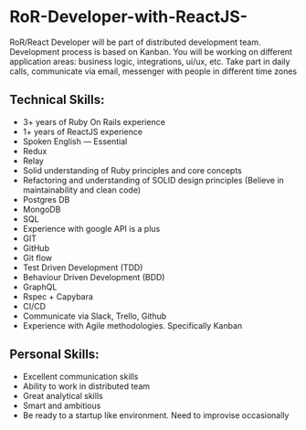 # RoR-Developer-with-ReactJS-
RoR/React Developer will be part of distributed development team. Development process is based on Kanban. You will be working on different application areas: business logic, integrations, ui/ux, etc. Take part in daily calls, communicate via email, messenger with people in different time zones


## Technical Skills:
- 3+ years of Ruby On Rails experience
- 1+ years of ReactJS experience
- Spoken English — Essential
- Redux
- Relay
- Solid understanding of Ruby principles and core concepts
- Refactoring and understanding of SOLID design principles (Believe in maintainability and clean code)
- Postgres DB
- MongoDB
- SQL
- Experience with google API is a plus
- GIT
- GitHub
- Git flow
- Test Driven Development (TDD)
- Behaviour Driven Development (BDD)
- GraphQL
- Rspec + Capybara
- CI/CD
- Communicate via Slack, Trello, Github
- Experience with Agile methodologies. Specifically Kanban

## Personal Skills:
- Excellent communication skills
- Ability to work in distributed team
- Great analytical skills
- Smart and ambitious
- Be ready to a startup like environment. Need to improvise occasionally
